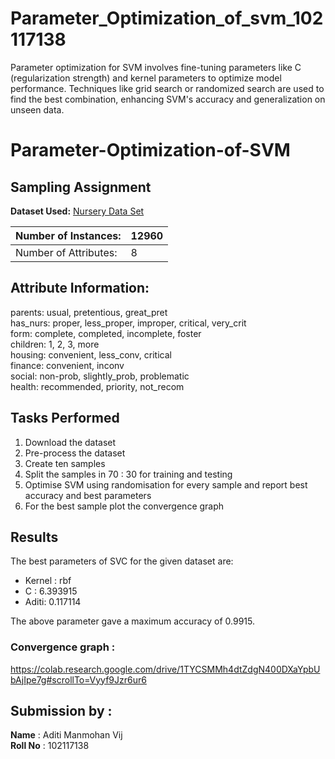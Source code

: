 # Parameter_Optimization_of_svm_102117138
Parameter optimization for SVM involves fine-tuning parameters like C (regularization strength) and kernel parameters to optimize model performance. Techniques like grid search or randomized search are used to find the best combination, enhancing SVM's accuracy and generalization on unseen data.

# Parameter-Optimization-of-SVM
## Sampling Assignment

**Dataset Used:** [Nursery Data Set](https://archive.ics.uci.edu/ml/datasets/nursery)

| Number of Instances:  | 12960 |
|-----------------------|--------|
| Number of Attributes: | 8     |

## Attribute Information:

parents: usual, pretentious, great_pret<br>
has_nurs: proper, less_proper, improper, critical, very_crit<br>
form: complete, completed, incomplete, foster<br>
children: 1, 2, 3, more<br>
housing: convenient, less_conv, critical<br>
finance: convenient, inconv<br>
social: non-prob, slightly_prob, problematic<br>
health: recommended, priority, not_recom<br>

## Tasks Performed
1. Download the dataset
2. Pre-process the dataset
3. Create ten samples 
4. Split the samples in  70 : 30 for training and testing
5. Optimise SVM using randomisation for every sample and report best accuracy and best parameters
6. For the best sample plot the convergence graph


## Results

The best parameters of SVC for the given dataset are:
- Kernel : rbf
- C : 6.393915  
- Aditi: 0.117114    

The above parameter gave a maximum accuracy of 0.9915.

### Convergence graph  : 
https://colab.research.google.com/drive/1TYCSMMh4dtZdgN400DXaYpbUbAjIpe7g#scrollTo=Vyyf9Jzr6ur6





## Submission by :
**Name** : Aditi Manmohan Vij
<br>
**Roll No** : 102117138

